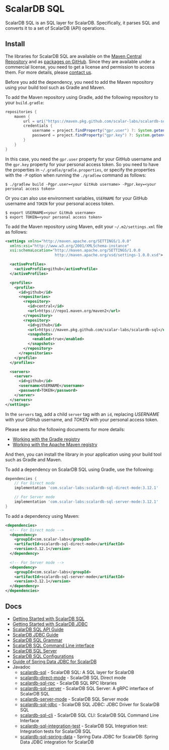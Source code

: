 # ScalarDB SQL

<!-- commented out for now since it's private
[![CI](https://github.com/scalar-labs/scalardb-sql/actions/workflows/ci.yaml/badge.svg)](https://github.com/scalar-labs/scalardb-sql/actions/workflows/ci.yaml)
-->

ScalarDB SQL is an SQL layer for ScalarDB.
Specifically, it parses SQL and converts it to a set of ScalarDB (API) operations.

## Install

The libraries for ScalarDB SQL are available on the [Maven Central Repository](https://mvnrepository.com/artifact/com.scalar-labs/scalardb-sql) and as [packages on GitHub](https://github.com/orgs/scalar-labs/packages?repo_name=scalardb-sql). Since they are available under a commercial license, you need to get a license and permission to access them. For more details, please [contact us](https://scalar-labs.com/contact_us/).

Before you add the dependency, you need to add the Maven repository using your build tool such as Gradle and Maven.

To add the Maven repository using Gradle, add the following repository to your `build.gradle`:
```gradle
repositories {
    maven {
        url = uri("https://maven.pkg.github.com/scalar-labs/scalardb-sql")
        credentials {
            username = project.findProperty("gpr.user") ?: System.getenv("USERNAME")
            password = project.findProperty("gpr.key") ?: System.getenv("TOKEN")
        }
    }
}
```

In this case, you need the `gpr.user` property for your GitHub username and the `gpr.key` property for your personal access token.
So you need to have the properties in `~/.gradle/gradle.properties`, or specify the properties with the `-P` option when running the `./gradlew` command as follows:

```shell
$ ./gradlew build -Pgpr.user=<your GitHub username> -Pgpr.key=<your personal access token>
```

Or you can also use environment variables, `USERNAME` for your GitHub username and `TOKEN` for your personal access token.

```shell
$ export USERNAME=<your GitHub username>
$ export TOKEN=<your personal access token>
```

To add the Maven repository using Maven, edit your `~/.m2/settings.xml` file as follows:
```xml
<settings xmlns="http://maven.apache.org/SETTINGS/1.0.0"
  xmlns:xsi="http://www.w3.org/2001/XMLSchema-instance"
  xsi:schemaLocation="http://maven.apache.org/SETTINGS/1.0.0
                      http://maven.apache.org/xsd/settings-1.0.0.xsd">

  <activeProfiles>
    <activeProfile>github</activeProfile>
  </activeProfiles>

  <profiles>
    <profile>
      <id>github</id>
      <repositories>
        <repository>
          <id>central</id>
          <url>https://repo1.maven.org/maven2</url>
        </repository>
        <repository>
          <id>github</id>
          <url>https://maven.pkg.github.com/scalar-labs/scalardb-sql</url>
          <snapshots>
            <enabled>true</enabled>
          </snapshots>
        </repository>
      </repositories>
    </profile>
  </profiles>

  <servers>
    <server>
      <id>github</id>
      <username>USERNAME</username>
      <password>TOKEN</password>
    </server>
  </servers>
</settings>
```

In the `servers` tag, add a child `server` tag with an `id`, replacing *USERNAME* with your GitHub username, and *TOKEN* with your personal access token.

Please see also the following documents for more details:
- [Working with the Gradle registry](https://docs.github.com/en/packages/working-with-a-github-packages-registry/working-with-the-gradle-registry)
- [Working with the Apache Maven registry](https://docs.github.com/en/packages/working-with-a-github-packages-registry/working-with-the-apache-maven-registry)

And then, you can install the library in your application using your build tool such as Gradle and Maven.

To add a dependency on ScalarDB SQL using Gradle, use the following:
```gradle
dependencies {
    // For Direct mode
    implementation 'com.scalar-labs:scalardb-sql-direct-mode:3.12.1'

    // For Server mode
    implementation 'com.scalar-labs:scalardb-sql-server-mode:3.12.1'
}
```

To add a dependency using Maven:
```xml
<dependencies>
  <!-- For Direct mode -->
  <dependency>
    <groupId>com.scalar-labs</groupId>
    <artifactId>scalardb-sql-direct-mode</artifactId>
    <version>3.12.1</version>
  </dependency>

  <!-- For Server mode -->
  <dependency>
    <groupId>com.scalar-labs</groupId>
    <artifactId>scalardb-sql-server-mode</artifactId>
    <version>3.12.1</version>
  </dependency>
</dependencies>
```

<!-- commented out for now since it's private
## Development

### Pre-commit hook

This project uses [pre-commit](https://pre-commit.com/) to automate code format and so on as much as possible. Please [install pre-commit](https://pre-commit.com/#installation) and the git hook script as follows.

```
$ ls -a .pre-commit-config.yaml
.pre-commit-config.yaml
$ pre-commit install
```

The code formatter is automatically executed when commiting files. A commit will fail and be formatted by the formatter when any invalid code format is detected. Try to commit the change again.
-->

## Docs

- [Getting Started with ScalarDB SQL](getting-started-with-sql.md)
- [Getting Started with ScalarDB JDBC](getting-started-with-jdbc.md)
- [ScalarDB SQL API Guide](sql-api-guide.md)
- [ScalarDB JDBC Guide](jdbc-guide.md)
- [ScalarDB SQL Grammar](grammar.md)
- [ScalarDB SQL Command Line interface](command-line-interface.md)
- [ScalarDB SQL Server](sql-server.md)
- [ScalarDB SQL Configurations](configurations.md)
- [Guide of Spring Data JDBC for ScalarDB](spring-data-guide.md)
- Javadoc
  - [scalardb-sql](https://scalar-labs.github.io/scalardb-sql/javadoc/core/index.html) - ScalarDB SQL: A SQL layer for ScalarDB
  - [scalardb-direct-mode](https://scalar-labs.github.io/scalardb-sql/javadoc/direct-mode/index.html) - ScalarDB SQL Direct mode
  - [scalardb-sql-rpc](https://scalar-labs.github.io/scalardb-sql/javadoc/rpc/index.html) - ScalarDB SQL RPC libraries
  - [scalardb-sql-server](https://scalar-labs.github.io/scalardb-sql/javadoc/server/index.html) - ScalarDB SQL Server: A gRPC interface of ScalarDB SQL
  - [scalardb-server-mode](https://scalar-labs.github.io/scalardb-sql/javadoc/server-mode/index.html) - ScalarDB SQL Server mode
  - [scalardb-sql-jdbc](https://scalar-labs.github.io/scalardb-sql/javadoc/jdbc/index.html) - ScalarDB SQL JDBC: JDBC Driver for ScalarDB SQL
  - [scalardb-sql-cli](https://scalar-labs.github.io/scalardb-sql/javadoc/cli/index.html) - ScalarDB SQL CLI: ScalarDB SQL Command Line Interface
  - [scalardb-sql-integration-test](https://scalar-labs.github.io/scalardb-sql/javadoc/integration-test/index.html) - ScalarDB SQL Integration test: Integration tests for ScalarDB SQL
  - [scalardb-sql-spring-data](https://scalar-labs.github.io/scalardb-sql/javadoc/spring-data/index.html) - Spring Data JDBC for ScalarDB: Spring Data JDBC integration for ScalarDB
